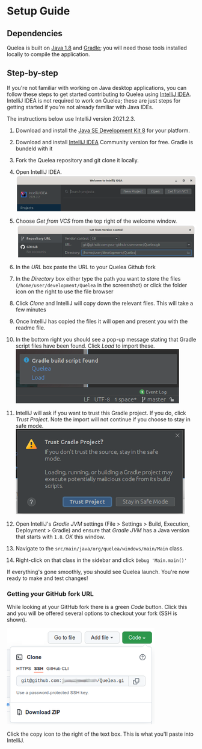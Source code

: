 # Setup Guide

## Dependencies

Quelea is built on [Java 1.8](https://www.oracle.com/technetwork/java/javase/downloads/jdk8-downloads-2133151.html) and [Gradle](https://gradle.org/); you will need those tools installed locally to compile the application.

## Step-by-step

If you're not familiar with working on Java desktop applications, you can follow these steps to get started contributing to Quelea using [IntelliJ IDEA](https://www.jetbrains.com/idea/). IntelliJ IDEA is not required to work on Quelea; these are just steps for getting started if you're not already familiar with Java IDEs.

The instructions below use IntelliJ version 2021.2.3.

1. Download and install the [Java SE Development Kit 8](https://www.oracle.com/technetwork/java/javase/downloads/jdk8-downloads-2133151.html) for your platform.
2. Download and install [IntelliJ IDEA](https://www.jetbrains.com/idea/download) Community version for free.  Gradle is bundeld with it
3. Fork the Quelea repository and git clone it locally.
4. Open IntelliJ IDEA.
![](images/IntellijWelcome.png)

5. Choose _Get from VCS_ from the top right of the welcome window.
![](images/IntellijGetFromVcs.png)

6. In the _URL_ box paste the URL to your Quelea Github fork
7. In the _Directory_ box either type the path you want to store the files (`/home/user/development/Quelea` in the screenshot) or click the folder icon on the right to use the file browser
8. Click _Clone_ and IntelliJ will copy down the relevant files.  This will take a few minutes
9. Once IntelliJ has copied the files it will open and present you with the readme file.
10. In the bottom right you should see a pop-up message stating that Gradle script files have been found.  Click _Load_ to import these.	
![](images/IntellijLoadGradleBuildScript.png)

11. IntelliJ will ask if you want to trust this Gradle project.  If you do, click  _Trust Project_.  Note the import will not continue if you choose to stay in safe mode.	
![](images/IntellijTrustGradleProject.png)

12. Open IntelliJ's _Gradle JVM_ settings (File > Settings > Build, Execution, Deployment > Gradle) and ensure that _Gradle JVM_ has a Java version that starts with `1.8`.  _OK_ this window.
13. Navigate to the `src/main/java/org/quelea/windows/main/Main` class.
11. Right-click on that class in the sidebar and click `Debug 'Main.main()'`

If everything's gone smoothly, you should see Quelea launch. You're now ready to make and test changes!

### Getting your GitHub fork URL
While looking at your GitHub fork there is a green _Code_ button.  Click this and you will be offered several options to checkout your fork (SSH is shown).

![](images/GithubCodeButton.png)

Click the copy icon to the right of the text box.  This is what you'll paste into IntelliJ.